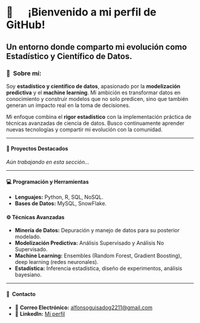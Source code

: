 # 🚀      **¡Bienvenido a mi perfil de GitHub!**
## Un entorno donde comparto mi evolución como Estadístico y Científico de Datos.

### 👤  Sobre mí:
Soy **estadístico y científico de datos**, apasionado por la **modelización predictiva** y el **machine learning**. Mi ambición es transformar datos en conocimiento y construir modelos que no solo predicen, sino que también generan un impacto real en la toma de decisiones.

Mi enfoque combina el **rigor estadístico** con la implementación práctica de técnicas avanzadas de ciencia de datos. Busco continuamente aprender nuevas tecnologías y compartir mi evolución con la comunidad.

---

#### 🔄 Proyectos Destacados  
_Aún trabajando en esta sección..._

---
  
#### 💻 Programación y Herramientas  
- **Lenguajes:** Python, R, SQL, NoSQL.  
- **Bases de Datos:** MySQL, SnowFlake.  

#### ⚙️ Técnicas Avanzadas  
- **Minería de Datos:** Depuración y manejo de datos para su posterior modelado.
- **Modelización Predictiva:** Análisis Supervisado y Análisis No Supervisado.  
- **Machine Learning:** Ensembles (Random Forest, Gradient Boosting), deep learning (redes neuronales).  
- **Estadística:** Inferencia estadística, diseño de experimentos, análisis bayesiano.  

---

#### 📢  Contacto  
- 📧 **Correo Electrónico:** alfonsoguisadog2211@gmail.com  
- 🔗 **LinkedIn:** [Mi perfil](https://www.linkedin.com/in/alfonsoguisado)

